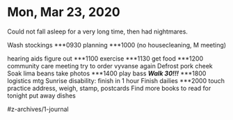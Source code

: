 # Mon, Mar 23, 2020
Could not fall asleep for a very long time, then had nightmares. 


Wash stockings
***0930 planning
***1000 (no housecleaning, M meeting)

hearing aids figure out
***1100 exercise
***1130 get food
***1200 community care meeting
try to order vyvanse again
Defrost pork cheek
Soak lima beans
take photos 
***1400 play bass
***Walk 30!!!***
***1800 logistics mtg
Sunrise disability: finish in 1 hour
Finish dailies
***2000 touch practice
address, weigh, stamp, postcards
Find more books to read for tonight
put away dishes

#z-archives/1-journal